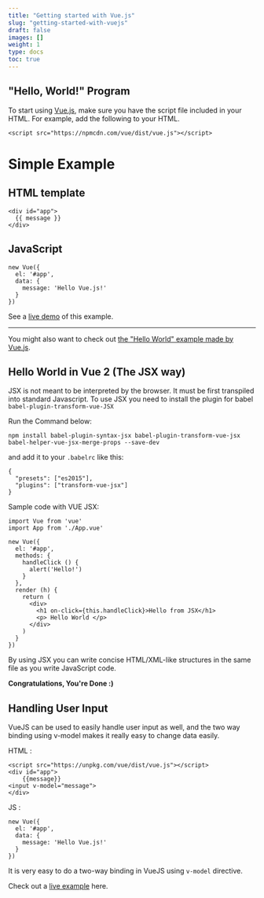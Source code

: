 ```yaml
---
title: "Getting started with Vue.js"
slug: "getting-started-with-vuejs"
draft: false
images: []
weight: 1
type: docs
toc: true
---
```


## "Hello, World!" Program
To start using [Vue.js](https://vuejs.org), make sure you have the script file included in your HTML. For example, add the following to your HTML.

<!-- language: HTML -->

    <script src="https://npmcdn.com/vue/dist/vue.js"></script>

# Simple Example

## HTML template
<!-- language: HTML -->

    <div id="app">
      {{ message }}
    </div>

## JavaScript

<!-- language: javascript -->

    new Vue({
      el: '#app',
      data: {
        message: 'Hello Vue.js!'
      }
    })

See a [live demo](https://jsfiddle.net/jlam55555/ky667ewg/) of this example.

---

You might also want to check out [the "Hello World" example made by Vue.js](https://jsfiddle.net/yyx990803/okv0rgrk/).

## Hello World in Vue 2 (The JSX way)
JSX is not meant to be interpreted by the browser. It must be first transpiled into standard Javascript. To use JSX you need to install the plugin for babel `babel-plugin-transform-vue-JSX`

Run the Command below:

    npm install babel-plugin-syntax-jsx babel-plugin-transform-vue-jsx babel-helper-vue-jsx-merge-props --save-dev

and add it to your `.babelrc` like this:

    {
      "presets": ["es2015"],
      "plugins": ["transform-vue-jsx"]
    }

Sample code with VUE JSX:

    import Vue from 'vue'  
    import App from './App.vue'
    
    new Vue({  
      el: '#app',
      methods: {
        handleClick () {
          alert('Hello!')
        }
      },
      render (h) {
        return (
          <div>
            <h1 on-click={this.handleClick}>Hello from JSX</h1>
            <p> Hello World </p>
          </div>
        )
      }
    })

By using JSX you can write concise HTML/XML-like structures in the same file as you write JavaScript code.

**Congratulations, You're Done :)**

## Handling User Input
VueJS can be used to easily handle user input as well, and the two way binding using v-model makes it really easy to change data easily.

HTML :

    <script src="https://unpkg.com/vue/dist/vue.js"></script>
    <div id="app">
        {{message}}
    <input v-model="message"> 
    </div>

JS :

    new Vue({
      el: '#app',
      data: {
        message: 'Hello Vue.js!'
      }
    })

It is very easy to do a two-way binding in VueJS using `v-model` directive.

Check out a [live example][1] here.


  [1]: https://jsfiddle.net/sankalpsingha/4yb11nq3/4/

